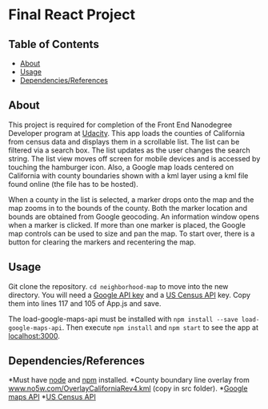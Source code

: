 # Final React Project

## Table of Contents

* [About](#about)
* [Usage](#usage)
* [Dependencies/References](#dependencies/references)

## About

This project is required for completion of the Front End Nanodegree Developer program
at [Udacity](udacity.com). This app loads the counties of California from census data
and displays them in a scrollable list. The list can be filtered via a search box.
The list updates as the user changes the search string. The list view moves off screen
for mobile devices and is accessed by touching the hamburger icon. Also, a Google map
loads centered on California with county boundaries shown with a kml layer using
a kml file found online (the file has to be hosted).

When a county in the list is selected, a marker drops onto the map and the map zooms
in to the bounds of the county. Both the marker location and bounds are obtained from
Google geocoding. An information window opens when a marker is clicked. If more than
one marker is placed, the Google map controls can be used to size and pan the map.
To start over, there is a button for clearing the markers and recentering the map.

## Usage

Git clone the repository. `cd neighborhood-map` to move into the new directory.
You will need a [Google API key](https://developers.google.com/maps/documentation/javascript/get-api-key)
and a [US Census API](https://api.census.gov/data/key_signup.html) key. Copy them into
lines 117 and 105 of App.js and save.

The load-google-maps-api must be installed with `npm install --save load-google-maps-api`.
Then execute `npm install` and `npm start` to see the app at [localhost:3000](localhost:3000).

## Dependencies/References

*Must have [node](https://nodejs.org/en/) and [npm](https://docs.npmjs.com/getting-started/installing-node) installed.
*County boundary line overlay from www.no5w.com/OverlayCaliforniaRev4.kml (copy in src folder).
*[Google maps API](https://developers.google.com/maps/documentation/javascript/tutorial)
*[US Census API](https://www.census.gov/data/developers/data-sets/popest-popproj/popest.html)
